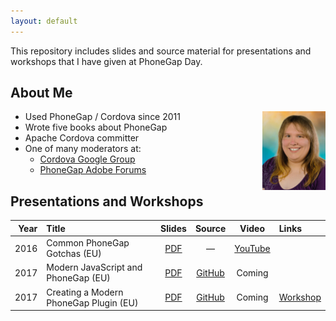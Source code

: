 ```yaml
---
layout: default
---
```


This repository includes slides and source material for presentations and workshops that I have given at PhoneGap Day.

## About Me

<img style="float: right; width: 20%" src="./assets/img/portrait.jpg">

* Used PhoneGap / Cordova since 2011
* Wrote five books about PhoneGap
* Apache Cordova committer
* One of many moderators at:
    * [Cordova Google Group](https://groups.google.com/forum/#!forum/phonegap)
    * [PhoneGap Adobe Forums](http://forums.adobe.com/community/phonegap)

## Presentations and Workshops

 Year | Title                                  | Slides  | Source  |    Video    | Links
-----:|:---------------------------------------|:-------:|:-------:|:-----------:|:-----
 2016 | Common PhoneGap Gotchas (EU)           | [PDF](https://github.com/kerrishotts/pgday/raw/master/2016/common-phonegap-gotchas/presentation.pdf) | &mdash; | [YouTube](https://www.youtube.com/watch?v=gDPjPpVeBXk) |
 2017 | Modern JavaScript and PhoneGap (EU)    | [PDF](https://github.com/kerrishotts/pgday/raw/master/2017/modern-javascript-and-phonegap/presentation.pdf) | [GitHub](https://github.com/kerrishotts/pgday/tree/master/2017/modern-javascript-and-phonegap) | Coming |
 2017 | Creating a Modern PhoneGap Plugin (EU) | [PDF](https://github.com/kerrishotts/pgday/raw/master/2017/creating-a-modern-phonegap-plugin/presentation.pdf) | [GitHub](https://github.com/kerrishotts/pgday/tree/master/2017/creating-a-modern-phonegap-plugin) | Coming | [Workshop](./workshops/2017/campp)